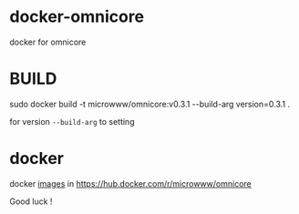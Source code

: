 # docker-omnicore
docker for omnicore

# BUILD
sudo docker build -t microwww/omnicore:v0.3.1 --build-arg version=0.3.1 .

for version `--build-arg` to setting

# docker

docker [images](https://hub.docker.com/r/microwww/omnicore) in https://hub.docker.com/r/microwww/omnicore

Good luck !
